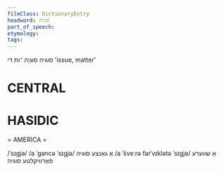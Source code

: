 ```yaml
---
fileClass: DictionaryEntry
headword: סוגיה
part_of_speech: 
etymology: 
tags: 
---
```

סוגיה
סוּגְיָה
־ות
די
'issue, matter'

CENTRAL
========

HASIDIC
=======
= AMERICA = 

/ˈsɪgjə/
/a ˈgancə ˈsɪgjə/ אַ גאַנצע סוגיה
/a ˈšveːrə farˈvɪklətə ˈsɪgjə/ אַ שווערע פֿאַרוויקלטע סוגיה